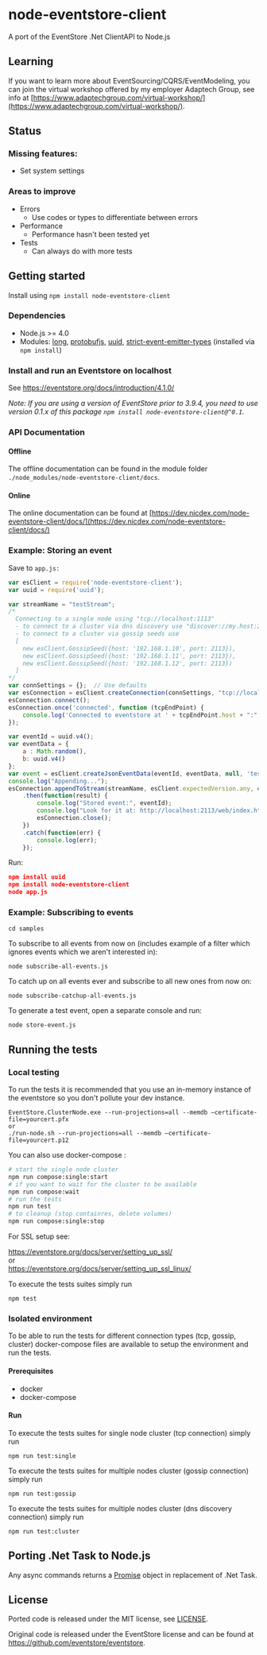 # node-eventstore-client
A port of the EventStore .Net ClientAPI to Node.js

## Learning

If you want to learn more about EventSourcing/CQRS/EventModeling, you can join the virtual workshop offered by my employer Adaptech Group, see info at [https://www.adaptechgroup.com/virtual-workshop/](https://www.adaptechgroup.com/virtual-workshop/).

## Status

### Missing features:

- Set system settings

### Areas to improve

- Errors
  - Use codes or types to differentiate between errors
- Performance
  - Performance hasn't been tested yet
- Tests
  - Can always do with more tests

## Getting started

Install using `npm install node-eventstore-client`

### Dependencies

- Node.js >= 4.0
- Modules: [long](https://www.npmjs.org/package/long), [protobufjs](https://www.npmjs.org/package/protobufjs), [uuid](https://www.npmjs.org/package/uuid), [strict-event-emitter-types](https://www.npmjs.com/package/strict-event-emitter-types) (installed via `npm install`)

### Install and run an Eventstore on localhost

See https://eventstore.org/docs/introduction/4.1.0/

*Note: If you are using a version of EventStore prior to 3.9.4, you need to use version 0.1.x of this package `npm install node-eventstore-client@^0.1`.*  


### API Documentation

#### Offline

The offline documentation can be found in the module folder `./node_modules/node-eventstore-client/docs`.

#### Online

The online documentation can be found at [https://dev.nicdex.com/node-eventstore-client/docs/](https://dev.nicdex.com/node-eventstore-client/docs/)
  
### Example: Storing an event

Save to ```app.js:```

```javascript
var esClient = require('node-eventstore-client');
var uuid = require('uuid');

var streamName = "testStream";
/* 
  Connecting to a single node using "tcp://localhost:1113"
  - to connect to a cluster via dns discovery use "discover://my.host:2113"
  - to connect to a cluster via gossip seeds use 
  [
    new esClient.GossipSeed({host: '192.168.1.10', port: 2113}), 
    new esClient.GossipSeed({host: '192.168.1.11', port: 2113}), 
    new esClient.GossipSeed({host: '192.168.1.12', port: 2113})
  ]
*/
var connSettings = {};  // Use defaults
var esConnection = esClient.createConnection(connSettings, "tcp://localhost:1113");
esConnection.connect();
esConnection.once('connected', function (tcpEndPoint) {
    console.log('Connected to eventstore at ' + tcpEndPoint.host + ":" + tcpEndPoint.port);
});

var eventId = uuid.v4();
var eventData = {
    a : Math.random(), 
    b: uuid.v4()
};
var event = esClient.createJsonEventData(eventId, eventData, null, 'testEvent');
console.log("Appending...");
esConnection.appendToStream(streamName, esClient.expectedVersion.any, event)
    .then(function(result) {
        console.log("Stored event:", eventId);
        console.log("Look for it at: http://localhost:2113/web/index.html#/streams/testStream");
        esConnection.close();
    })
    .catch(function(err) {
        console.log(err);
    });
```

Run:

```json
npm install uuid
npm install node-eventstore-client
node app.js
```

### Example: Subscribing to events

```cd samples```

To subscribe to all events from now on (includes example of a filter which ignores events which we aren't interested in):

```node subscribe-all-events.js```

To catch up on all events ever and subscribe to all new ones from now on:

```node subscribe-catchup-all-events.js```

To generate a test event, open a separate console and run:

```node store-event.js```

## Running the tests

### Local testing

To run the tests it is recommended that you use an in-memory instance of the eventstore so you don't pollute your dev instance.

    EventStore.ClusterNode.exe --run-projections=all --memdb –certificate-file=yourcert.pfx
    or
    ./run-node.sh --run-projections=all --memdb –certificate-file=yourcert.p12

You can also use docker-compose :

```bash
# start the single node cluster
npm run compose:single:start
# if you want to wait for the cluster to be available
npm run compose:wait
# run the tests
npm run test
# to cleanup (stop containres, delete volumes)
npm run compose:single:stop
```

For SSL setup see:

https://eventstore.org/docs/server/setting_up_ssl/  
or  
https://eventstore.org/docs/server/setting_up_ssl_linux/

To execute the tests suites simply run

    npm test

### Isolated environment

To be able to run the tests for different connection types (tcp, gossip, cluster) docker-compose files are available to setup the environment and run the tests.

#### Prerequisites

* docker
* docker-compose

#### Run

To execute the tests suites for single node cluster (tcp connection) simply run

    npm run test:single

To execute the tests suites for multiple nodes cluster (gossip connection) simply run

    npm run test:gossip

To execute the tests suites for multiple nodes cluster (dns discovery connection) simply run

    npm run test:cluster

## Porting .Net Task to Node.js

Any async commands returns a [Promise](https://developer.mozilla.org/en/docs/Web/JavaScript/Reference/Global_Objects/Promise) object in replacement of .Net Task.  


## License

Ported code is released under the MIT license, see [LICENSE](https://github.com/nicdex/node-eventstore-client/blob/master/LICENSE). 
 
Original code is released under the EventStore license and can be found at https://github.com/eventstore/eventstore.
